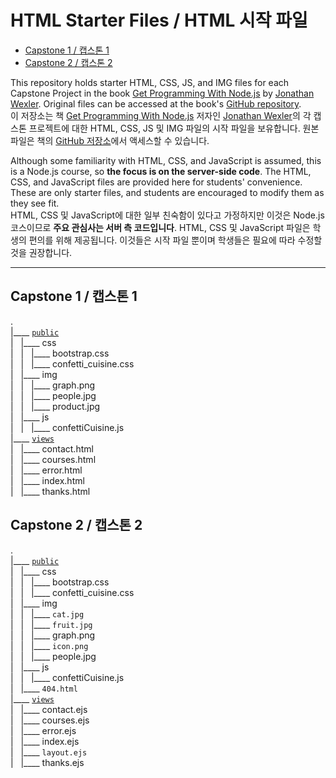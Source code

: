 # HTML Starter Files / HTML 시작 파일

- [Capstone 1 / 캡스톤 1](#capstone-1--캡스톤-1)
- [Capstone 2 / 캡스톤 2](#capstone-2--캡스톤-2)

This repository holds starter HTML, CSS, JS, and IMG files for each Capstone Project in the book [Get Programming With Node.js](https://github.com/JonathanWexler/get-programming-with-nodejs) by [Jonathan Wexler](https://github.com/JonathanWexler). Original files can be accessed at the book's [GitHub repository](https://github.com/JonathanWexler/get-programming-with-nodejs).<br>
이 저장소는 책 [Get Programming With Node.js](https://github.com/JonathanWexler/get-programming-with-nodejs) 저자인 [Jonathan Wexler](https://github.com/JonathanWexler)의 각 캡스톤 프로젝트에 대한 HTML, CSS, JS 및 IMG 파일의 시작 파일을 보유합니다. 원본 파일은 책의 [GitHub 저장소](https://github.com/JonathanWexler/get-programming-with-nodejs)에서 액세스할 수 있습니다.

Although some familiarity with HTML, CSS, and JavaScript is assumed, this is a Node.js course, so **the focus is on the server-side code**. The HTML, CSS, and JavaScript files are provided here for students' convenience. These are only starter files, and students are encouraged to modify them as they see fit.<br>
HTML, CSS 및 JavaScript에 대한 일부 친숙함이 있다고 가정하지만 이것은 Node.js 코스이므로 **주요 관심사는 서버 측 코드입니다**. HTML, CSS 및 JavaScript 파일은 학생의 편의를 위해 제공됩니다. 이것들은 시작 파일 뿐이며 학생들은 필요에 따라 수정할 것을 권장합니다.

---

## Capstone 1 / 캡스톤 1

.  
|____ [`public`](./capstone-1/public/)  
| &nbsp; |____ css  
| &nbsp; | &nbsp; |____ bootstrap.css  
| &nbsp; | &nbsp; |____ confetti_cuisine.css  
| &nbsp; |____ img  
| &nbsp; | &nbsp; |____ graph.png  
| &nbsp; | &nbsp; |____ people.jpg  
| &nbsp; | &nbsp; |____ product.jpg  
| &nbsp; |____ js  
| &nbsp; | &nbsp; |____ confettiCuisine.js  
|____ [`views`](./capstone-1/views/)  
| &nbsp; |____ contact.html  
| &nbsp; |____ courses.html  
| &nbsp; |____ error.html  
| &nbsp; |____ index.html  
| &nbsp; |____ thanks.html  

## Capstone 2 / 캡스톤 2

.  
|____ [`public`](./capstone-2/public/)  
| &nbsp; |____ css  
| &nbsp; | &nbsp; |____ bootstrap.css  
| &nbsp; | &nbsp; |____ confetti_cuisine.css  
| &nbsp; |____ img  
| &nbsp; | &nbsp; |____ `cat.jpg`  
| &nbsp; | &nbsp; |____ `fruit.jpg`  
| &nbsp; | &nbsp; |____ graph.png  
| &nbsp; | &nbsp; |____ `icon.png`  
| &nbsp; | &nbsp; |____ people.jpg  
| &nbsp; |____ js  
| &nbsp; | &nbsp; |____ confettiCuisine.js  
| &nbsp; |____ `404.html`  
|____ [`views`](./capstone-2/views/)  
| &nbsp; |____ contact.ejs  
| &nbsp; |____ courses.ejs  
| &nbsp; |____ error.ejs  
| &nbsp; |____ index.ejs  
| &nbsp; |____ `layout.ejs`  
| &nbsp; |____ thanks.ejs 